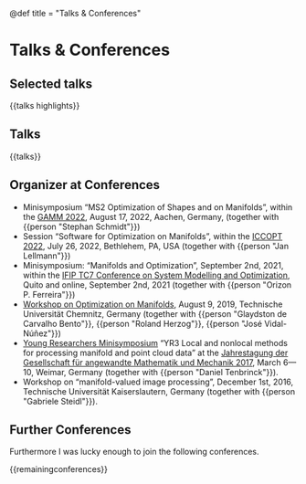 @def title = "Talks & Conferences"

# Talks & Conferences

## Selected talks
{{talks highlights}}

## Talks

{{talks}}

## Organizer at Conferences

* Minisymposium “MS2 Optimization of Shapes and on Manifolds”, within the [GAMM 2022](https://jahrestagung.gamm-ev.de/annual-meeting-2022/program/minisymposia/), August 17, 2022, Aachen, Germany, (together with {{person "Stephan Schmidt"}})
* Session “Software for Optimization on Manifolds”, within the [ICCOPT 2022](https://iccopt2022.lehigh.edu/), July 26, 2022, Bethlehem, PA, USA (together with {{person "Jan Lellmann"}})
* Minisymposium: “Manifolds and Optimization”, September 2nd, 2021, within the [IFIP TC7 Conference on System Modelling and Optimization](https://modemat.epn.edu.ec/ifip_tc7_2021/), Quito and online, September 2nd, 2021 (together with {{person "Orizon P. Ferreira"}})
* [Workshop on Optimization on Manifolds](https://www.tu-chemnitz.de/mathematik/part_dgl/events/2019_workshop_optimization_on_manifolds/index.de.php), August 9, 2019, Technische Universität Chemnitz, Germany (together with {{person "Glaydston de Carvalho Bento"}}, {{person "Roland Herzog"}}, {{person "José Vidal-Núñez"}})
* [Young Researchers Minisymposium](http://jahrestagung.gamm-ev.de/index.php/2017/programme/young-researchers-minisymposia) “YR3 Local and nonlocal methods for processing manifold and point cloud data” at the [Jahrestagung der Gesellschaft für angewandte Mathematik und Mechanik 2017](http://jahrestagung.gamm-ev.de/index.php/2017/), March 6&mdash;10, Weimar, Germany (together with {{person "Daniel Tenbrinck"}}).
* Workshop on “manifold-valued image processing”, December 1st, 2016, Technische Universität Kaiserslautern, Germany (together with {{person "Gabriele Steidl"}}).

## Further Conferences

Furthermore I was lucky enough to join the following conferences.

{{remainingconferences}}
